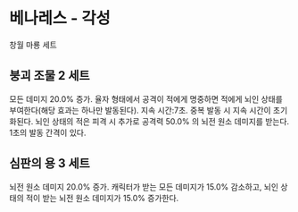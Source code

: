 # 베나레스 - 각성

창월 마룡 세트

## 붕괴 조물 2 세트

모든 데미지 20.0% 증가. 율자 형태에서 공격이 적에게 명중하면 적에게 뇌인 상태를 부여한다(해당 효과는 하나만 발동된다). 지속 시간:7초. 중복 발동 시 지속 시간이 초기화된다. 뇌인 상태의 적은 피격 시 추가로 공격력 50.0% 의 뇌전 원소 데미지를 받는다. 1초의 발동 간격이 있다.

## 심판의 용 3 세트

뇌전 원소 데미지 20.0% 증가. 캐릭터가 받는 모든 데미지가 15.0% 감소하고, 뇌인 상태의 적이 받는 뇌전 원소 데미지가 15.0% 증가한다.
